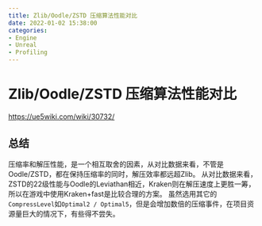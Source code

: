 ```yaml
---
title: Zlib/Oodle/ZSTD 压缩算法性能对比
date: 2022-01-02 15:38:00
categories:
- Engine
- Unreal
- Profiling
---
```


# Zlib/Oodle/ZSTD 压缩算法性能对比

https://ue5wiki.com/wiki/30732/

## 总结

压缩率和解压性能，是一个相互取舍的因素，从对比数据来看，不管是Oodle/ZSTD，都在保持压缩率的同时，解压效率都远超Zlib。
从对比数据来看，ZSTD的22级性能与Oodle的Leviathan相近，Kraken则在解压速度上更胜一筹，所以在游戏中使用Kraken+fast是比较合理的方案。
虽然选用其它的`CompressLevel`如`Optimal2 / Optimal5`，但是会增加数倍的压缩事件，在项目资源量巨大的情况下，有些得不尝失。
